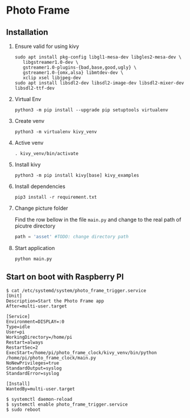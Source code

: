 # Photo Frame

## Installation

1. Ensure valid for using kivy

   ```shell
   sudo apt install pkg-config libgl1-mesa-dev libgles2-mesa-dev \
      libgstreamer1.0-dev \
      gstreamer1.0-plugins-{bad,base,good,ugly} \
      gstreamer1.0-{omx,alsa} libmtdev-dev \
      xclip xsel libjpeg-dev
   sudo apt install libsdl2-dev libsdl2-image-dev libsdl2-mixer-dev libsdl2-ttf-dev
   ```

1. Virtual Env

   ```shell
   python3 -m pip install --upgrade pip setuptools virtualenv
   ```

1. Create venv

   ```shell
   python3 -m virtualenv kivy_venv
   ```

1. Active venv

   ```shell
   . kivy_venv/bin/activate
   ```

1. Install kivy

   ```shell
   python3 -m pip install kivy[base] kivy_examples
   ```

1. Install dependencies

   ```shell
   pip3 install -r requirement.txt
   ```

1. Change picture folder

   Find the row bellow in the file `main.py` and change to the real path of picutre directory

   ```python
   path = 'asset' #TODO: change directory path
   ```

1. Start application

   ```shell
   python main.py
   ```

## Start on boot with Raspberry PI

```shell
$ cat /etc/systemd/system/photo_frame_trigger.service
[Unit]
Description=Start the Photo Frame app
After=multi-user.target

[Service]
Environment=DISPLAY=:0
Type=idle
User=pi
WorkingDirectory=/home/pi
Restart=always
RestartSec=2
ExecStart=/home/pi/photo_frame_clock/kivy_venv/bin/python /home/pi/photo_frame_clock/main.py
NoNewPrivileges=true
StandardOutput=syslog
StandardError=syslog

[Install]
WantedBy=multi-user.target
```

```shell
$ systemctl daemon-reload
$ systemctl enable photo_frame_trigger.service
$ sudo reboot
```